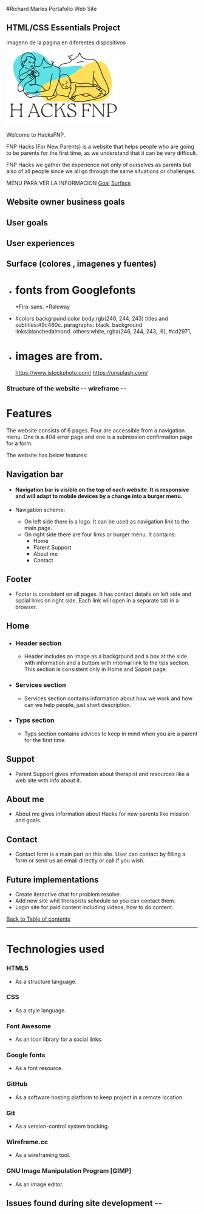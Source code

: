 #Richard Marles Portafolio Web Site
## HTML/CSS Essentials Project

imagenn de la pagina en diferentes dispositivos

![Hacks for new parents logo](/assets/images/logo-1.png)

Welcome to HacksFNP.

FNP Hacks (For New Parents) is a website that helps people who are going to be parents for the first time, as we understand that it can be very difficult.

FNP Hacks we gather the experience not only of ourselves as parents but also of all people since we all go through the same situations or challenges.


MENU PARA VER LA INFORMACION
[Goal](#website-owner-business-goals)
[Surface](#surface-colores--imagenes-y-fuentes)

## Website owner business goals

## User goals

## User experiences


## Surface (colores , imagenes y fuentes)
  * # fonts from Googlefonts
      *Fira-sans.
      *Raleway


  * #colors
    backgrpund color body:rgb(246, 244, 243)
    titles and subtitles:#9c460c.
    paragraphs: black. 
    background links:blanchedalmond.
    others:white, rgba(246, 244, 243, .6), #cd2971, 
    
  * # images are from.
       https://www.istockphoto.com/
       https://unsplash.com/

### Structure of the website -- wireframe --

# Features

The website consists of 6 pages. Four are accessible from a navigation menu.
One is a 404 error page and one is a submission confirmation page for a form.

The website has below features:

## Navigation bar

* #### Navigation bar is visible on the top of each website. It is responsive and will adapt to mobile devices by a change into a burger menu.

* Navigation scheme:

    * On left side there is a logo. It can be used as navigation link to the main page.
    * On right side there are four links or burger menu. It contains:
        * Home
        * Parent Support 
        * About me
        * Contact

## Footer

* Footer is consistent on all pages. It has contact details on left side and social links on right side.
Each link will open in a separate tab in a browser.

## Home

* ### Header section

    * Header includes an image as a backgrpund and a box at the side with information and a buttom with internal link to the tips
    section.
    This section is consistent only in Home and Soport page.

* ### Services section

    * Services section contains information about how we work and how can we help people, just short description.

* ### Typs section

    * Typs section contains advices to keep in mind when you are a parent for the first time.

## Suppot

* Parent Support gives information about therapist and resources like a web site with info about it.

## About me

* About me gives information about Hacks for new parents like mission and goals.

## Contact

* Contact form is a main part on this site. User can contact by filling a form or send us an email directly or call if you wish.


##  Future implementations

* Create iteractive chat for problem resolve.
* Add new site whit therapists schedule so you can contact them.
* Login site for paid content including videos, how to do content.

[Back to Table of contents](#table-of-contents)
___
# Technologies used

### HTML5
* As a structure language.

### CSS
* As a style language.

### Font Awesome
* As an icon library for a social links.

### Google fonts
* As a font resource.

### GitHub
* As a software hosting platform to keep project in a remote location.

### Git
* As a version-control system tracking.

### Wireframe.cc
* As a wireframing tool.

### GNU Image Manipulation Program [GIMP]
* As an image editor.


## Issues found during site development --